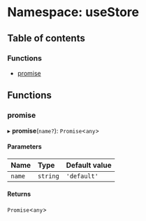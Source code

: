 # Namespace: useStore

## Table of contents

### Functions

- [promise](useStore.md#promise)

## Functions

### promise

▸ **promise**(`name?`): `Promise`<`any`\>

#### Parameters

| Name | Type | Default value |
| :------ | :------ | :------ |
| `name` | `string` | `'default'` |

#### Returns

`Promise`<`any`\>
